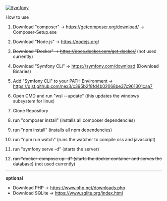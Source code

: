 [![Symfony](https://github.com/wolfkidsounds/artistdatabase/actions/workflows/symfony.yml/badge.svg)](https://github.com/wolfkidsounds/artistdatabase/actions/workflows/symfony.yml)

How to use

1. Download "composer" -> https://getcomposer.org/download/ -> Composer-Setup.exe
2. Download "Node.js" -> https://nodejs.org/
3. ~~Download "Docker" -> https://docs.docker.com/get-docker/~~ (not used currently)

4. Download "Symfony CLI" -> https://symfony.com/download (Download Binaries)
5. Add "Symfony CLI" to your PATH Environment -> https://gist.github.com/nex3/c395b2f8fd4b02068be37c961301caa7
6. Open CMD and run "wsl --update" (this updates the windows subsystem for linux)
7. Clone Repository
8. run "composer install" (installs all composer dependencies)
9. run "npm install" (installs all npm dependencies)
10. run "npm run watch" (runs the watcher to compile css and javascript)
11. run "symfony serve -d" (starts the server)
12. ~~run "docker-compose up -d" (starts the docker container and serves the database)~~ (not used currently)


---

**optional**
- Download PHP -> https://www.php.net/downloads.php
- Download SQLite -> https://www.sqlite.org/index.html